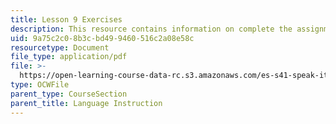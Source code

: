 ```yaml
---
title: Lesson 9 Exercises
description: This resource contains information on complete the assignment for lesson 9.
uid: 9a75c2c0-8b3c-bd49-9460-516c2a08e58c
resourcetype: Document
file_type: application/pdf
file: >-
  https://open-learning-course-data-rc.s3.amazonaws.com/es-s41-speak-italian-with-your-mouth-full-spring-2012/9a75c2c08b3cbd499460516c2a08e58c_MITES_S41S12_Esercizi9.pdf
type: OCWFile
parent_type: CourseSection
parent_title: Language Instruction
---
```

